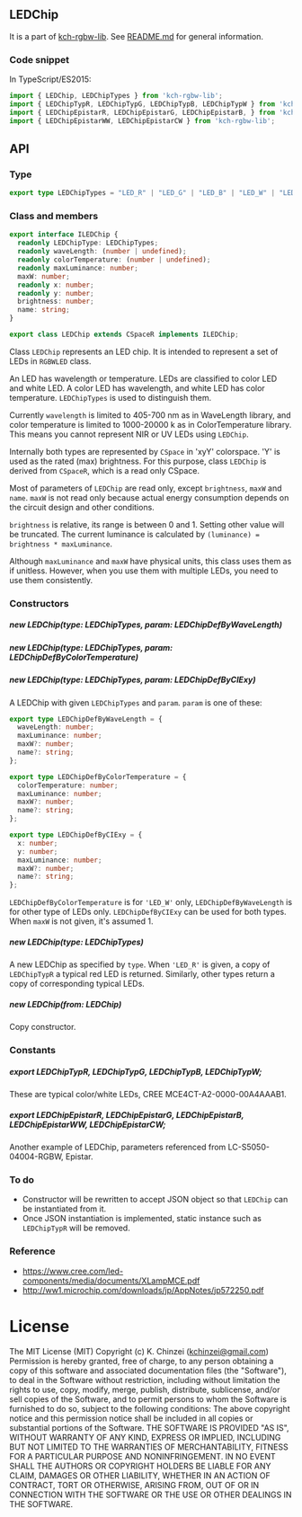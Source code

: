 ## LEDChip

It is a part of [kch-rgbw-lib](https://github.com/kchinzei/kch-rgbw-lib).
See [README.md](https://github.com/kchinzei/kch-rgbw-lib/#README.md)
for general information.

### Code snippet

In TypeScript/ES2015:

```TypeScript
import { LEDChip, LEDChipTypes } from 'kch-rgbw-lib';
import { LEDChipTypR, LEDChipTypG, LEDChipTypB, LEDChipTypW } from 'kch-rgbw-lib';
import { LEDChipEpistarR, LEDChipEpistarG, LEDChipEpistarB, } from 'kch-rgbw-lib';
import { LEDChipEpistarWW, LEDChipEpistarCW } from 'kch-rgbw-lib';

```

## API

### Type

```typescript
export type LEDChipTypes = "LED_R" | "LED_G" | "LED_B" | "LED_W" | "LED_Other";
```

### Class and members

```typescript
export interface ILEDChip {
  readonly LEDChipType: LEDChipTypes;
  readonly waveLength: (number | undefined);
  readonly colorTemperature: (number | undefined);
  readonly maxLuminance: number;
  maxW: number;
  readonly x: number;
  readonly y: number;
  brightness: number;
  name: string;
}

export class LEDChip extends CSpaceR implements ILEDChip;

```

Class `LEDChip` represents an LED chip.
It is intended to represent a set of LEDs in `RGBWLED` class.

An LED has wavelength or temperature.
LEDs are classified to color LED and white LED.
A color LED has wavelength, and white LED has color temperature. `LEDChipTypes` is used to distinguish them.

Currently `wavelength` is limited to 405-700 nm as in WaveLength library, and color temperature is limited to 1000-20000 k as in ColorTemperature library. This means you cannot represent NIR or UV LEDs using `LEDChip`.

Internally both types are represented by `CSpace` in 'xyY' colorspace. 'Y' is used as the rated (max) brightness.
For this purpose, class `LEDChip` is derived from `CSpaceR`, which is a read only CSpace.

Most of parameters of `LEDChip` are read only, except `brightness`, `maxW` and `name`.
`maxW` is not read only because actual energy consumption depends on the circuit design and other conditions.

`brightness` is relative, its range is between 0 and 1. Setting other value will be truncated. The current luminance is calculated by `(luminance) = brightness * maxLuminance`.

Although `maxLuminance` and `maxW` have physical units, this class uses them as if unitless. However, when you use them with multiple LEDs, you need to use them consistently.

### Constructors

##### new LEDChip(type: LEDChipTypes, param: LEDChipDefByWaveLength)

##### new LEDChip(type: LEDChipTypes, param: LEDChipDefByColorTemperature)

##### new LEDChip(type: LEDChipTypes, param: LEDChipDefByCIExy)

A LEDChip with given `LEDChipTypes` and `param`. `param` is one of these:

```typescript
export type LEDChipDefByWaveLength = {
  waveLength: number;
  maxLuminance: number;
  maxW?: number;
  name?: string;
};

export type LEDChipDefByColorTemperature = {
  colorTemperature: number;
  maxLuminance: number;
  maxW?: number;
  name?: string;
};

export type LEDChipDefByCIExy = {
  x: number;
  y: number;
  maxLuminance: number;
  maxW?: number;
  name?: string;
};
```

`LEDChipDefByColorTemperature` is for `'LED_W'` only, `LEDChipDefByWaveLength` is for other type of LEDs only.
`LEDChipDefByCIExy` can be used for both types.
When `maxW` is not given, it's assumed 1.

##### new LEDChip(type: LEDChipTypes)

A new LEDChip as specified by `type`. When `'LED_R'` is given, a copy of `LEDChipTypR` a typical red LED is returned.
Similarly, other types return a copy of corresponding typical LEDs.

##### new LEDChip(from: LEDChip)

Copy constructor.

### Constants

##### export LEDChipTypR, LEDChipTypG, LEDChipTypB, LEDChipTypW;

These are typical color/white LEDs, CREE MCE4CT-A2-0000-00A4AAAB1.

##### export LEDChipEpistarR, LEDChipEpistarG, LEDChipEpistarB, LEDChipEpistarWW, LEDChipEpistarCW;

Another example of LEDChip, parameters referenced from LC-S5050-04004-RGBW, Epistar.

### To do

- Constructor will be rewritten to accept JSON object so that `LEDChip` can be instantiated from it.
- Once JSON instantiation is implemented, static instance such as `LEDChipTypR` will be removed.

### Reference

- https://www.cree.com/led-components/media/documents/XLampMCE.pdf
- http://ww1.microchip.com/downloads/jp/AppNotes/jp572250.pdf

# License

The MIT License (MIT)
Copyright (c) K. Chinzei (kchinzei@gmail.com)
Permission is hereby granted, free of charge, to any person obtaining a copy
of this software and associated documentation files (the "Software"), to deal
in the Software without restriction, including without limitation the rights
to use, copy, modify, merge, publish, distribute, sublicense, and/or sell
copies of the Software, and to permit persons to whom the Software is
furnished to do so, subject to the following conditions:
The above copyright notice and this permission notice shall be included in
all copies or substantial portions of the Software.
THE SOFTWARE IS PROVIDED "AS IS", WITHOUT WARRANTY OF ANY KIND, EXPRESS OR
IMPLIED, INCLUDING BUT NOT LIMITED TO THE WARRANTIES OF MERCHANTABILITY,
FITNESS FOR A PARTICULAR PURPOSE AND NONINFRINGEMENT. IN NO EVENT SHALL THE
AUTHORS OR COPYRIGHT HOLDERS BE LIABLE FOR ANY CLAIM, DAMAGES OR OTHER
LIABILITY, WHETHER IN AN ACTION OF CONTRACT, TORT OR OTHERWISE, ARISING FROM,
OUT OF OR IN CONNECTION WITH THE SOFTWARE OR THE USE OR OTHER DEALINGS IN
THE SOFTWARE.
